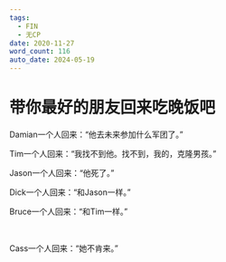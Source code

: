 ```yaml
---
tags:
  - FIN
  - 无CP
date: 2020-11-27
word_count: 116
auto_date: 2024-05-19
---
```


# 带你最好的朋友回来吃晚饭吧

Damian一个人回来：“他去未来参加什么军团了。”

Tim一个人回来：“我找不到他。找不到，我的，克隆男孩。”

Jason一个人回来：“他死了。”

Dick一个人回来：“和Jason一样。”

Bruce一个人回来：“和Tim一样。”

<br>

Cass一个人回来：“她不肯来。”
